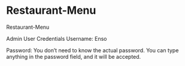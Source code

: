 # Restaurant-Menu
 Restaurant-Menu

 Admin User Credentials
Username: Enso

Password: You don’t need to know the actual password. You can type anything in the password field, and it will be accepted.
